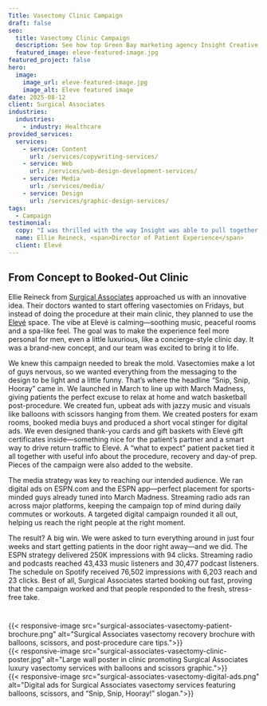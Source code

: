 ```yaml
---
Title: Vasectomy Clinic Campaign
draft: false
seo:
  title: Vasectomy Clinic Campaign
  description: See how top Green Bay marketing agency Insight Creative, Inc., launched a new marketing campaign for Surgical Associates in Wausau, WI.
  featured_image: eleve-featured-image.jpg
featured_project: false
hero:
  image:
    image_url: eleve-featured-image.jpg
    image_alt: Eleve featured image
date: 2025-08-12
client: Surgical Associates
industries:
  industries:
    - industry: Healthcare
provided_services:
  services:
    - service: Content
      url: /services/copywriting-services/
    - service: Web
      url: /services/web-design-development-services/
    - service: Media
      url: /services/media/
    - service: Design
      url: /services/graphic-design-services/
tags:
  - Campaign
testimonial: 
  copy: "I was thrilled with the way Insight was able to pull together so many assets in such a short period of time. They added an element of light-heartedness to something that can be very stressful for men. Insight really nailed this campaign!"
  name: Ellie Reineck, <span>Director of Patient Experience</span>
  client: Elevé
---
```


<div class="block">
  <div class="wrapper flow">

  ## From Concept to Booked-Out Clinic

  Ellie Reineck from [Surgical Associates](https://sawisconsin.com/) approached us with an innovative idea. Their doctors wanted to start offering vasectomies on Fridays, but instead of doing the procedure at their main clinic, they planned to use the [Elevé](https://www.elevemedspa.com/) space. The vibe at Elevé is calming—soothing music, peaceful rooms and a spa-like feel. The goal was to make the experience feel more personal for men, even a little luxurious, like a concierge-style clinic day. It was a brand-new concept, and our team was excited to bring it to life. 

  We knew this campaign needed to break the mold. Vasectomies make a lot of guys nervous, so we wanted everything from the messaging to the design to be light and a little funny. That’s where the headline “Snip, Snip, Hooray” came in. We launched in March to line up with March Madness, giving patients the perfect excuse to relax at home and watch basketball post-procedure. We created fun, upbeat ads with jazzy music and visuals like balloons with scissors hanging from them. We created posters for exam rooms, booked media buys and produced a short vocal stinger for digital ads. We even designed thank-you cards and gift baskets with Elevé gift certificates inside—something nice for the patient’s partner and a smart way to drive return traffic to Elevé. A “what to expect” patient packet tied it all together with useful info about the procedure, recovery and day-of prep. Pieces of the campaign were also added to the website. 

  The media strategy was key to reaching our intended audience. We ran digital ads on ESPN.com and the ESPN app—perfect placement for sports-minded guys already tuned into March Madness. Streaming radio ads ran across major platforms, keeping the campaign top of mind during daily commutes or workouts. A targeted digital campaign rounded it all out, helping us reach the right people at the right moment.  

  The result? A big win. We were asked to turn everything around in just four weeks and start getting patients in the door right away—and we did. The ESPN strategy delivered 250K impressions with 94 clicks. Streaming radio and podcasts reached 43,433 music listeners and 30,477 podcast listeners. The schedule on Spotify received 76,502 impressions with 6,203 reach and 23 clicks. Best of all, Surgical Associates started booking out fast, proving that the campaign worked and that people responded to the fresh, stress-free take.
  </div>
</div>

<div class="wrapper-md">
  <div class="flex-grid" style="margin-top:40px;">
    {{< responsive-image src="surgical-associates-vasectomy-patient-brochure.png" alt="Surgical Associates vasectomy recovery brochure with balloons, scissors, and post-procedure care tips.">}}
  </div>
  <div class="flex-grid">
    {{< responsive-image src="surgical-associates-vasectomy-clinic-poster.jpg" alt="Large wall poster in clinic promoting Surgical Associates luxury vasectomy services with balloons and scissors graphic.">}}
  </div>
  <div class="flex-grid">
    {{< responsive-image src="surgical-associates-vasectomy-digital-ads.png" alt="Digital ads for Surgical Associates vasectomy services featuring balloons, scissors, and “Snip, Snip, Hooray!” slogan.">}}
  </div>
</div>

